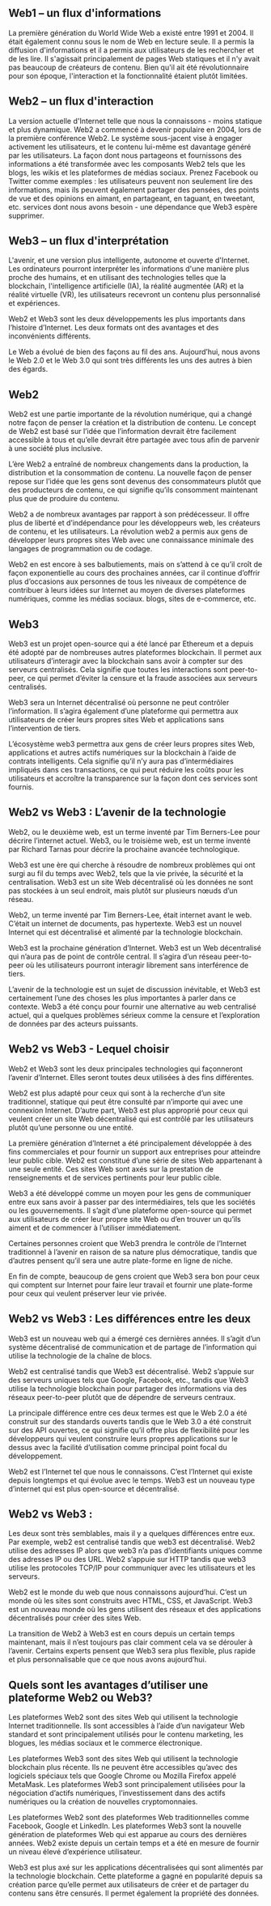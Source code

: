 ## Web1 – un flux d'informations 

La première génération du World Wide Web a existé entre 1991 et 2004. Il était également connu sous le nom de Web en lecture seule. Il a permis la diffusion d'informations et il a permis aux utilisateurs de les rechercher et de les lire. Il s'agissait principalement de pages Web statiques et il n'y avait pas beaucoup de créateurs de contenu. Bien qu'il ait été révolutionnaire pour son époque, l'interaction et la fonctionnalité étaient plutôt limitées.

## Web2 – un flux d'interaction 

La version actuelle d'Internet telle que nous la connaissons - moins statique et plus dynamique. Web2 a commencé à devenir populaire en 2004, lors de la première conférence Web2. Le système sous-jacent vise à engager activement les utilisateurs, et le contenu lui-même est davantage généré par les utilisateurs. La façon dont nous partageons et fournissons des informations a été transformée avec les composants Web2 tels que les blogs, les wikis et les plateformes de médias sociaux. Prenez Facebook ou Twitter comme exemples : les utilisateurs peuvent non seulement lire des informations, mais ils peuvent également partager des pensées, des points de vue et des opinions en aimant, en partageant, en taguant, en tweetant, etc. services dont nous avons besoin - une dépendance que Web3 espère supprimer.

## Web3 – un flux d'interprétation 

L'avenir, et une version plus intelligente, autonome et ouverte d'Internet. Les ordinateurs pourront interpréter les informations d'une manière plus proche des humains, et en utilisant des technologies telles que la blockchain, l'intelligence artificielle (IA), la réalité augmentée (AR) et la réalité virtuelle (VR), les utilisateurs recevront un contenu plus personnalisé et expériences.  

Web2 et Web3 sont les deux développements les plus importants dans l’histoire d’Internet. Les deux formats ont des avantages et des inconvénients différents.

Le Web a évolué de bien des façons au fil des ans. Aujourd’hui, nous avons le Web 2.0 et le Web 3.0 qui sont très différents les uns des autres à bien des égards.

## Web2

Web2 est une partie importante de la révolution numérique, qui a changé notre façon de penser la création et la distribution de contenu. Le concept de Web2 est basé sur l’idée que l’information devrait être facilement accessible à tous et qu’elle devrait être partagée avec tous afin de parvenir à une société plus inclusive.

L’ère Web2 a entraîné de nombreux changements dans la production, la distribution et la consommation de contenu. La nouvelle façon de penser repose sur l’idée que les gens sont devenus des consommateurs plutôt que des producteurs de contenu, ce qui signifie qu’ils consomment maintenant plus que de produire du contenu.

Web2 a de nombreux avantages par rapport à son prédécesseur. Il offre plus de liberté et d’indépendance pour les développeurs web, les créateurs de contenu, et les utilisateurs. La révolution web2 a permis aux gens de développer leurs propres sites Web avec une connaissance minimale des langages de programmation ou de codage.

Web2 en est encore à ses balbutiements, mais on s’attend à ce qu’il croît de façon exponentielle au cours des prochaines années, car il continue d’offrir plus d’occasions aux personnes de tous les niveaux de compétence de contribuer à leurs idées sur Internet au moyen de diverses plateformes numériques, comme les médias sociaux. blogs, sites de e-commerce, etc.

## Web3

Web3 est un projet open-source qui a été lancé par Ethereum et a depuis été adopté par de nombreuses autres plateformes blockchain. Il permet aux utilisateurs d’interagir avec la blockchain sans avoir à compter sur des serveurs centralisés. Cela signifie que toutes les interactions sont peer-to-peer, ce qui permet d’éviter la censure et la fraude associées aux serveurs centralisés.

Web3 sera un Internet décentralisé où personne ne peut contrôler l’information. Il s’agira également d’une plateforme qui permettra aux utilisateurs de créer leurs propres sites Web et applications sans l’intervention de tiers.

L’écosystème web3 permettra aux gens de créer leurs propres sites Web, applications et autres actifs numériques sur la blockchain à l’aide de contrats intelligents. Cela signifie qu’il n’y aura pas d’intermédiaires impliqués dans ces transactions, ce qui peut réduire les coûts pour les utilisateurs et accroître la transparence sur la façon dont ces services sont fournis.

## Web2 vs Web3 : L’avenir de la technologie

Web2, ou le deuxième web, est un terme inventé par Tim Berners-Lee pour décrire l’internet actuel. Web3, ou le troisième web, est un terme inventé par Richard Tarnas pour décrire la prochaine avancée technologique.

Web3 est une ère qui cherche à résoudre de nombreux problèmes qui ont surgi au fil du temps avec Web2, tels que la vie privée, la sécurité et la centralisation. Web3 est un site Web décentralisé où les données ne sont pas stockées à un seul endroit, mais plutôt sur plusieurs nœuds d’un réseau.

Web2, un terme inventé par Tim Berners-Lee, était internet avant le web. C’était un internet de documents, pas hypertexte. Web3 est un nouvel Internet qui est décentralisé et alimenté par la technologie blockchain.

Web3 est la prochaine génération d’Internet. Web3 est un Web décentralisé qui n’aura pas de point de contrôle central. Il s’agira d’un réseau peer-to-peer où les utilisateurs pourront interagir librement sans interférence de tiers.

L’avenir de la technologie est un sujet de discussion inévitable, et Web3 est certainement l’une des choses les plus importantes à parler dans ce contexte. Web3 a été conçu pour fournir une alternative au web centralisé actuel, qui a quelques problèmes sérieux comme la censure et l’exploration de données par des acteurs puissants.

## Web2 vs Web3 - Lequel choisir

Web2 et Web3 sont les deux principales technologies qui façonneront l’avenir d’Internet. Elles seront toutes deux utilisées à des fins différentes.

Web2 est plus adapté pour ceux qui sont à la recherche d’un site traditionnel, statique qui peut être consulté par n’importe qui avec une connexion Internet. D’autre part, Web3 est plus approprié pour ceux qui veulent créer un site Web décentralisé qui est contrôlé par les utilisateurs plutôt qu’une personne ou une entité.

La première génération d’Internet a été principalement développée à des fins commerciales et pour fournir un support aux entreprises pour atteindre leur public cible. Web2 est constitué d’une série de sites Web appartenant à une seule entité. Ces sites Web sont axés sur la prestation de renseignements et de services pertinents pour leur public cible.

Web3 a été développé comme un moyen pour les gens de communiquer entre eux sans avoir à passer par des intermédiaires, tels que les sociétés ou les gouvernements. Il s’agit d’une plateforme open-source qui permet aux utilisateurs de créer leur propre site Web ou d’en trouver un qu’ils aiment et de commencer à l’utiliser immédiatement.

Certaines personnes croient que Web3 prendra le contrôle de l’Internet traditionnel à l’avenir en raison de sa nature plus démocratique, tandis que d’autres pensent qu’il sera une autre plate-forme en ligne de niche.

En fin de compte, beaucoup de gens croient que Web3 sera bon pour ceux qui comptent sur Internet pour faire leur travail et fournir une plate-forme pour ceux qui veulent préserver leur vie privée.

## Web2 vs Web3 : Les différences entre les deux

Web3 est un nouveau web qui a émergé ces dernières années. Il s’agit d’un système décentralisé de communication et de partage de l’information qui utilise la technologie de la chaîne de blocs.

Web2 est centralisé tandis que Web3 est décentralisé. Web2 s’appuie sur des serveurs uniques tels que Google, Facebook, etc., tandis que Web3 utilise la technologie blockchain pour partager des informations via des réseaux peer-to-peer plutôt que de dépendre de serveurs centraux.

La principale différence entre ces deux termes est que le Web 2.0 a été construit sur des standards ouverts tandis que le Web 3.0 a été construit sur des API ouvertes, ce qui signifie qu’il offre plus de flexibilité pour les développeurs qui veulent construire leurs propres applications sur le dessus avec la facilité d’utilisation comme principal point focal du développement.

Web2 est l’Internet tel que nous le connaissons. C’est l’Internet qui existe depuis longtemps et qui évolue avec le temps. Web3 est un nouveau type d’internet qui est plus open-source et décentralisé.

## Web2 vs Web3 :

Les deux sont très semblables, mais il y a quelques différences entre eux. Par exemple, web2 est centralisé tandis que web3 est décentralisé. Web2 utilise des adresses IP alors que web3 n’a pas d’identifiants uniques comme des adresses IP ou des URL. Web2 s’appuie sur HTTP tandis que web3 utilise les protocoles TCP/IP pour communiquer avec les utilisateurs et les serveurs.

Web2 est le monde du web que nous connaissons aujourd’hui. C’est un monde où les sites sont construits avec HTML, CSS, et JavaScript. Web3 est un nouveau monde où les gens utilisent des réseaux et des applications décentralisés pour créer des sites Web.

La transition de Web2 à Web3 est en cours depuis un certain temps maintenant, mais il n’est toujours pas clair comment cela va se dérouler à l’avenir. Certains experts pensent que Web3 sera plus flexible, plus rapide et plus personnalisable que ce que nous avons aujourd’hui.

## Quels sont les avantages d’utiliser une plateforme Web2 ou Web3?

Les plateformes Web2 sont des sites Web qui utilisent la technologie Internet traditionnelle. Ils sont accessibles à l’aide d’un navigateur Web standard et sont principalement utilisés pour le contenu marketing, les blogues, les médias sociaux et le commerce électronique.

Les plateformes Web3 sont des sites Web qui utilisent la technologie blockchain plus récente. Ils ne peuvent être accessibles qu’avec des logiciels spéciaux tels que Google Chrome ou Mozilla Firefox appelé MetaMask. Les plateformes Web3 sont principalement utilisées pour la négociation d’actifs numériques, l’investissement dans des actifs numériques ou la création de nouvelles cryptomonnaies.

Les plateformes Web2 sont des plateformes Web traditionnelles comme Facebook, Google et LinkedIn. Les plateformes Web3 sont la nouvelle génération de plateformes Web qui est apparue au cours des dernières années. Web2 existe depuis un certain temps et a été en mesure de fournir un niveau élevé d’expérience utilisateur.

Web3 est plus axé sur les applications décentralisées qui sont alimentés par la technologie blockchain. Cette plateforme a gagné en popularité depuis sa création parce qu’elle permet aux utilisateurs de créer et de partager du contenu sans être censurés. Il permet également la propriété des données.
